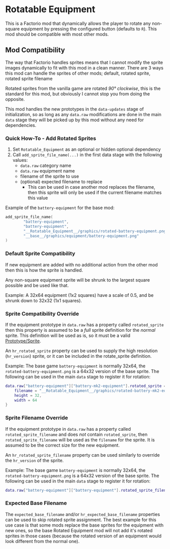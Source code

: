 # Rotatable Equipment

This is a Factorio mod that dynamically allows the player to rotate any non-square equipment by pressing the configured 
button (defaults to `R`). This mod should be compatible with most other mods.


## Mod Compatibility

The way that Factorio handles sprites means that I cannot modify the sprite images dynamically to fit with this mod in a 
clean manner. There are 3 ways this mod can handle the sprites of other mods; default, rotated sprite, rotated sprite filename

Rotated sprites from the vanilla game are rotated *90° clockwise*, this is the standard for this mod, but obviously I 
cannot stop you from doing the opposite.

This mod handles the new prototypes in the `data-updates` stage of initialization, so as long as any `data.raw` 
modifications are done in the main `data` stage they will be picked up by this mod without any need for dependencies.


### Quick How-To - Add Rotated Sprites

1. Set `Rotatable_Equipment` as an optional or hidden optional dependency
1. Call `add_sprite_file_name(...)` in the first data stage with the following values:
    * `data.raw` category name
    * `data.raw` equipment name
    * filename of the sprite to use
    * (optional) expected filename to replace
        * This can be used in case another mod replaces the filename, then this sprite will only be used if the current filename
matches this value

Example of the `battery-equipment` for the base mod:
```lua
add_sprite_file_name(
		"battery-equipment",
		"battery-equipment",
		"__Rotatable_Equipment__/graphics/rotated-battery-equipment.png",
		"__base__/graphics/equipment/battery-equipment.png"
)
```


### Default Sprite Compatibility

If new equipment are added with no additional action from the other mod then this is how the sprite is handled.

Any non-square equipment sprite will be shrunk to the largest square possible and be used like that.

Example: A 32x64 equipment (1x2 squares) have a scale of 0.5, and be shrunk down to 32x32 (1x1 squares).


### Sprite Compatibility Override

If the equipment prototype in `data.raw` has a property called `rotated_sprite` then this property is assumed to be a 
*full* sprite definition for the *normal* sprite. This definition will be used as is, so it must be a valid 
[Prototype/Sprite](https://wiki.factorio.com/Prototype/Sprite).

An `hr_rotated_sprite` property can be used to supply the high resolution (`hr_version`) sprite, or it can be included in the 
rotate_sprite definition.

Example: The base game `battery-equipment` is normally 32x64, the `rotated-battery-equipment.png` is a 64x32 version of 
the base sprite. The following can be used in the main `data` stage to register it for rotation:

```lua
data.raw["battery-equipment"]["battery-mk2-equipment"].rotated_sprite = {
	filename = "__Rotatable_Equipment__/graphics/rotated-battery-mk2-equipment.png",
	height = 32,
	width = 64
}
```


### Sprite Filename Override

If the equipment prototype in `data.raw` has a property called `rotated_sprite_filename` and does *not* contain 
`rotated_sprite`, then `rotated_sprite_filename` will be used as the `filename` for the sprite. It is assumed to be the
correct size for the new equipment.

An `hr_rotated_sprite_filename` property can be used similarly to override the `hr_version` of the sprite.

Example: The base game `battery-equipment` is normally 32x64, the `rotated-battery-equipment.png` is a 64x32 version of
the base sprite. The following can be used in the main `data` stage to register it for rotation:

```lua
data.raw["battery-equipment"]["battery-equipment"].rotated_sprite_filename = "__Rotatable_Equipment__/graphics/rotated-battery-equipment.png"
```


### Expected Base Filename

The `expected_base_filename` and/or `hr_expected_base_filename` properties can be used to skip rotated sprite assignment.
The best example for this use case is that some mods replace the base sprites for the equipment with new ones, so the base
Rotated Equipment mod will not add it's rotated sprites in those cases (because the rotated version of an equipment would
look different from the normal one).
